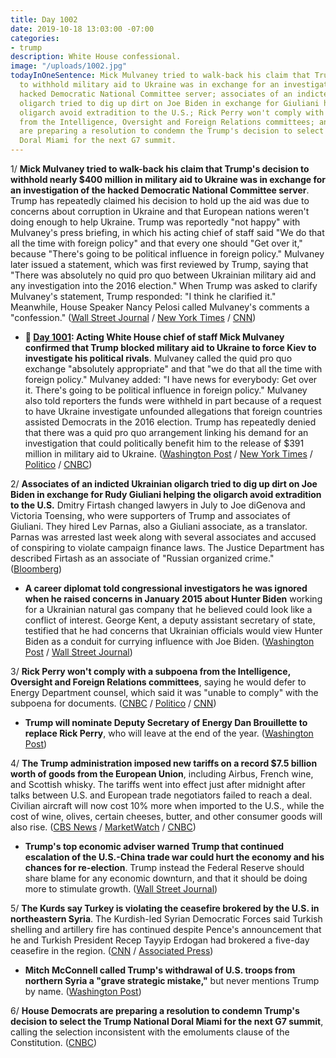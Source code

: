 ```yaml
---
title: Day 1002
date: 2019-10-18 13:03:00 -07:00
categories:
- trump
description: White House confessional.
image: "/uploads/1002.jpg"
todayInOneSentence: Mick Mulvaney tried to walk-back his claim that Trump's decision
  to withhold military aid to Ukraine was in exchange for an investigation of the
  hacked Democratic National Committee server; associates of an indicted Ukrainian
  oligarch tried to dig up dirt on Joe Biden in exchange for Giuliani helping the
  oligarch avoid extradition to the U.S.; Rick Perry won't comply with a subpoena
  from the Intelligence, Oversight and Foreign Relations committees; and House Democrats
  are preparing a resolution to condemn the Trump's decision to select the Trump National
  Doral Miami for the next G7 summit.
---
```


1/ **Mick Mulvaney tried to walk-back his claim that Trump's decision to withhold nearly $400 million in military aid to Ukraine was in exchange for an investigation of the hacked Democratic National Committee server**. Trump has repeatedly claimed his decision to hold up the aid was due to concerns about corruption in Ukraine and that European nations weren't doing enough to help Ukraine. Trump was reportedly "not happy" with Mulvaney's press briefing, in which his acting chief of staff said "We do that all the time with foreign policy" and that every one should "Get over it," because "There's going to be political influence in foreign policy." Mulvaney later issued a statement, which was first reviewed by Trump, saying that "There was absolutely no quid pro quo between Ukrainian military aid and any investigation into the 2016 election." When Trump was asked to clarify Mulvaney's statement, Trump responded: "I think he clarified it." Meanwhile, House Speaker Nancy Pelosi called Mulvaney's comments a "confession." ([Wall Street Journal](https://www.wsj.com/articles/mulvaney-says-holdup-of-ukraine-aid-was-related-to-trumps-demand-for-2016-election-probe-11571338443) / [New York Times](https://www.nytimes.com/2019/10/17/us/politics/mick-mulvaney-trump-ukraine.html) / [CNN](https://www.cnn.com/2019/10/17/politics/trump-unhappy-mulvaney-quid-pro-quo/index.html))

* **📌 [Day 1001](https://whatthefuckjusthappenedtoday.com/2019/10/17/day-1001/#1-acting-white-house-chief-of-staff): Acting White House chief of staff Mick Mulvaney confirmed that Trump blocked military aid to Ukraine to force Kiev to investigate his political rivals**. Mulvaney called the quid pro quo exchange "absolutely appropriate" and that "we do that all the time with foreign policy." Mulvaney added: "I have news for everybody: Get over it. There's going to be political influence in foreign policy." Mulvaney also told reporters the funds were withheld in part because of a request to have Ukraine investigate unfounded allegations that foreign countries assisted Democrats in the 2016 election. Trump has repeatedly denied that there was a quid pro quo arrangement linking his demand for an investigation that could politically benefit him to the release of $391 million in military aid to Ukraine. ([Washington Post](https://www.washingtonpost.com/national-security/trumps-envoy-tells-congress-the-president-outsourced-ukraine-policy-to-giuliani/2019/10/17/484b30d0-f0ee-11e9-b648-76bcf86eb67e_story.html) / [New York Times](https://www.nytimes.com/2019/10/17/us/politics/donald-trump-impeachment-news.html#link-55fe453b) / [Politico](https://www.politico.com/news/2019/10/17/mulvaney-confirms-ukraine-aid-2016-probe-050156) / [CNBC](https://www.cnbc.com/2019/10/17/mulvaney-says-trump-quid-pro-quo-on-ukraine-aid-not-tied-to-biden.html))

2/ **Associates of an indicted Ukrainian oligarch tried to dig up dirt on Joe Biden in exchange for Rudy Giuliani helping the oligarch avoid extradition to the U.S.** Dmitry Firtash changed lawyers in July to Joe diGenova and Victoria Toensing, who were supporters of Trump and associates of Giuliani. They hired Lev Parnas, also a Giuliani associate, as a translator. Parnas was arrested last week along with several associates and accused of conspiring to violate campaign finance laws. The Justice Department has described Firtash as an associate of "Russian organized crime." ([Bloomberg](https://www.bloomberg.com/news/articles/2019-10-18/to-win-giuliani-s-help-oligarch-s-allies-pursued-biden-dirt?srnd=politics-vp))

* **A career diplomat told congressional investigators he was ignored when he raised concerns in January 2015 about Hunter Biden** working for a Ukrainian natural gas company that he believed could look like a conflict of interest. George Kent, a deputy assistant secretary of state, testified that he had concerns that Ukrainian officials would view Hunter Biden as a conduit for currying influence with Joe Biden. ([Washington Post](https://www.washingtonpost.com/politics/diplomat-tells-investigators-he-raised-alarms-in-2015-about-hunter-bidens-ukraine-work-but-was-rebuffed/2019/10/18/81e35be9-4f5a-4048-8520-0baabb18ab63_story.html) / [Wall Street Journal](https://www.wsj.com/articles/state-department-official-raised-concerns-in-2015-over-hunter-biden-11571407543))

3/ **Rick Perry won't comply with a subpoena from the Intelligence, Oversight and Foreign Relations committees**, saying he would defer to Energy Department counsel, which said it was "unable to comply" with the subpoena for documents. ([CNBC](https://www.cnbc.com/2019/10/18/rick-perry-not-sure-hell-comply-with-subpoena-in-impeachment-inquiry.html) / [Politico](https://www.politico.com/news/2019/10/18/rooney-rick-perry-house-subpoena-050923) / [CNN](https://www.cnn.com/politics/live-news/impeachment-inquiry-10-18-2019/h_a701d3ce206ebb4fd662990bc0d5dd04))

* **Trump will nominate Deputy Secretary of Energy Dan Brouillette to replace Rick Perry**, who will leave at the end of the year. ([Washington Post](https://www.washingtonpost.com/politics/trump-to-nominate-energy-dept-deputy-dan-brouillette-to-succeed-rick-perry-as-secretary/2019/10/18/f73b7e18-f1e0-11e9-8693-f487e46784aa_story.html))

4/ **The Trump administration imposed new tariffs on a record $7.5 billion worth of goods from the European Union**, including Airbus, French wine, and Scottish whisky. The tariffs went into effect just after midnight after talks between U.S. and European trade negotiators failed to reach a deal. Civilian aircraft will now cost 10% more when imported to the U.S., while the cost of wine, olives, certain cheeses, butter, and other consumer goods will also rise. ([CBS News](https://www.cbsnews.com/news/us-tariffs-on-european-goods-airbus-planes-wine-cheese-whiskey-much-more-today-2019-10-18/) / [MarketWatch](https://www.marketwatch.com/story/us-confirms-tariffs-on-75-billion-in-eu-goods-will-take-effect-friday-2019-10-17) / [CNBC](https://www.cnbc.com/2019/10/16/trade-firms-in-europe-are-bracing-for-7point5-billion-in-us-tariffs.html))

* **Trump's top economic adviser warned Trump that continued escalation of the U.S.-China trade war could hurt the economy and his chances for re-election**. Trump instead the Federal Reserve should share blame for any economic downturn, and that it should be doing more to stimulate growth. ([Wall Street Journal](https://www.wsj.com/articles/top-economic-advisers-warned-trump-on-tariffs-before-china-truce-11571391006))

5/ **The Kurds say Turkey is violating the ceasefire brokered by the U.S. in northeastern Syria**. The Kurdish-led Syrian Democratic Forces said Turkish shelling and artillery fire has continued despite Pence's announcement that he and Turkish President Recep Tayyip Erdogan had brokered a five-day ceasefire in the region. ([CNN](https://www.cnn.com/2019/10/18/middleeast/syria-turkey-ceasefire-violations-intl/index.html) / [Associated Press](https://apnews.com/861d1b2de7c041afa84ad593a6bcefa5))

* **Mitch McConnell called Trump's withdrawal of U.S. troops from northern Syria a "grave strategic mistake,"** but never mentions Trump by name. ([Washington Post](https://www.washingtonpost.com/opinions/mitch-mcconnell-withdrawing-from-syria-is-a-grave-mistake/2019/10/18/c0a811a8-f1cd-11e9-89eb-ec56cd414732_story.html))

6/ **House Democrats are preparing a resolution to condemn Trump's decision to select the Trump National Doral Miami for the next G7 summit**, calling the selection inconsistent with the emoluments clause of the Constitution. ([CNBC](https://www.cnbc.com/2019/10/18/democratic-senators-call-trumps-doral-miami-g7-pick-outrageous.html))